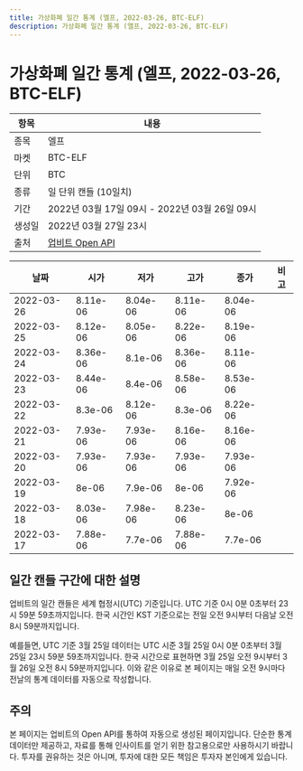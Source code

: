 ```yaml
---
title: 가상화폐 일간 통계 (엘프, 2022-03-26, BTC-ELF)
description: 가상화폐 일간 통계 (엘프, 2022-03-26, BTC-ELF)
---
```



가상화폐 일간 통계 (엘프, 2022-03-26, BTC-ELF)
===

|항목|내용|
|--|--|
|종목|엘프|
|마켓|BTC-ELF|
|단위|BTC|
|종류|일 단위 캔들 (10일치)|
|기간|2022년 03월 17일 09시 - 2022년 03월 26일 09시|
|생성일|2022년 03월 27일 23시|
|출처|[업비트 Open API](https://docs.upbit.com)|


|날짜|시가|저가|고가|종가|비고|
|--|--|--|--|--|--|
|2022-03-26|8.11e-06|8.04e-06|8.11e-06|8.04e-06|    |
|2022-03-25|8.12e-06|8.05e-06|8.22e-06|8.19e-06|    |
|2022-03-24|8.36e-06|8.1e-06|8.36e-06|8.11e-06|    |
|2022-03-23|8.44e-06|8.4e-06|8.58e-06|8.53e-06|    |
|2022-03-22|8.3e-06|8.12e-06|8.3e-06|8.22e-06|    |
|2022-03-21|7.93e-06|7.93e-06|8.16e-06|8.16e-06|    |
|2022-03-20|7.93e-06|7.93e-06|7.93e-06|7.93e-06|    |
|2022-03-19|8e-06|7.9e-06|8e-06|7.92e-06|    |
|2022-03-18|8.03e-06|7.98e-06|8.23e-06|8e-06|    |
|2022-03-17|7.88e-06|7.7e-06|7.88e-06|7.7e-06|    |


일간 캔들 구간에 대한 설명
---


업비트의 일간 캔들은 세계 협정시(UTC) 기준입니다. 
UTC 기준 0시 0분 0초부터 23시 59분 59초까지입니다. 
한국 시간인 KST 기준으로는 전일 오전 9시부터 다음날 오전 8시 59분까지입니다. 


예를들면, UTC 기준 3월 25일 데이터는 UTC 시준 3월 25일 0시 0분 0초부터 3월 25일 23시 59분 59초까지입니다. 
한국 시간으로 표현하면 3월 25일 오전 9시부터 3월 26일 오전 8시 59분까지입니다. 
이와 같은 이유로 본 페이지는 매일 오전 9시마다 전날의 통계 데이터를 자동으로 작성합니다. 


주의
---


본 페이지는 업비트의 Open API를 통하여 자동으로 생성된 페이지입니다. 
단순한 통계 데이터만 제공하고, 자료를 통해 인사이트를 얻기 위한 참고용으로만 사용하시기 바랍니다. 
투자를 권유하는 것은 아니며, 투자에 대한 모든 책임은 투자자 본인에게 있습니다. 
